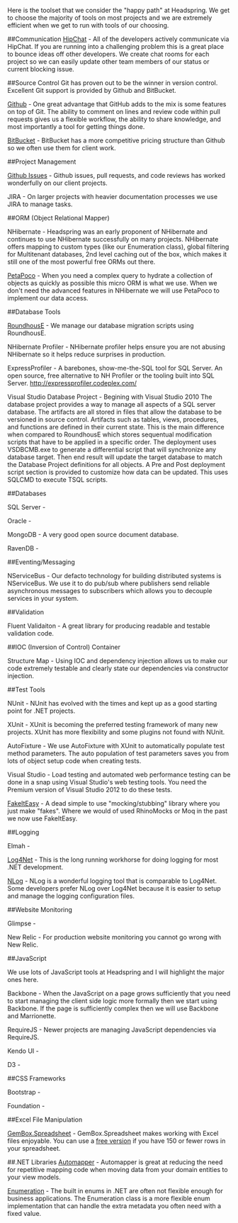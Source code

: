Here is the toolset that we consider the "happy path" at Headspring.  We get to choose the majority of tools on most projects and we are extremely efficient when we get to run with tools of our choosing.  

##Communication
[HipChat](https://www.hipchat.com/) - All of the developers actively communicate via HipChat.  If you are running into a challenging problem this is a great place to bounce ideas off other developers.  We create chat rooms for each project so we can easily update other team members of our status or current blocking issue.

##Source Control
Git has proven out to be the winner in version control.  Excellent Git support is provided by Github and BitBucket.

[Github](https://github.com/) - One great advantage that GitHub adds to the mix is some features on top of Git. The ability to comment on lines and review code within pull requests gives us a flexible workflow, the ability to share knowledge, and most importantly a tool for getting things done.

[BitBucket](https://bitbucket.org) - BitBucket has  a more competitive pricing structure than Github so we often use them for client work.

##Project Management

[Github Issues](https://github.com/blog/411-github-issue-tracker) - Github issues, pull requests, and code reviews has worked wonderfully on our client projects.

JIRA - On larger projects with heavier documentation processes we use JIRA to manage tasks.

##ORM (Object Relational Mapper)

NHibernate - Headspring was an early proponent of NHibernate and continues to use NHibernate successfully on many projects.  NHibernate offers mapping to custom types (like our Enumeration class), global filtering for Multitenant databases, 2nd level caching out of the box, which makes it still one of the most powerful free ORMs out there.

[PetaPoco](https://github.com/toptensoftware/petapoco) - When you need a complex query to hydrate a collection of objects as quickly as possible this micro ORM is what we use.  When we don't need the advanced features in NHibernate we will use PetaPoco to implement our data access.

##Database Tools

[RoundhousE](https://github.com/chucknorris/roundhouse) - We manage our database migration scripts using RoundhousE.

NHibernate Profiler - NHibernate profiler helps ensure you are not abusing NHibernate so it helps reduce surprises in production.

ExpressProfiler - A barebones, show-me-the-SQL tool for SQL Server.  An open source, free alternative to NH Profiler or the tooling built into SQL Server.  http://expressprofiler.codeplex.com/

Visual Studio Database Project - Begining with Visual Studio 2010 The database project provides a way to manage all aspects of a SQL server database.  The artifacts are all stored in files that allow the database to be versioned in source control.  Artifacts such as tables, views, procedures, and functions are defined in their current state.  This is the main difference when compared to RoundhousE which stores sequentual modification scripts that have to be applied in a specific order.  The deployment uses VSDBCMB.exe to generate a differential script that will synchronize any database target.  Then end result will update the target database to match the Database Project definitions for all objects.  A Pre and Post deployment script section is provided to customize how data can be updated.  This uses SQLCMD to execute TSQL scripts.

##Databases

SQL Server - 

Oracle - 

MongoDB - A very good open source document database. 

RavenDB - 

##Eventing/Messaging

NServiceBus - Our defacto technology for building distributed systems is NServiceBus.  We use it to do pub/sub where publishers send reliable asynchronous messages to subscribers which allows you to decouple services in your system.

##Validation

Fluent Validaiton - A great library for producing readable and testable validation code.

##IOC (Inversion of Control) Container

Structure Map - Using IOC and dependency injection allows us to make our code extremely testable and clearly state our dependencies via constructor injection.

##Test Tools  

NUnit - NUnit has evolved with the times and kept up as a good starting point for .NET projects.

XUnit - XUnit is becoming the preferred testing framework of many new projects.  XUnit has more flexibility and some plugins not found with NUnit.

AutoFixture - We use AutoFixture with XUnit to automatically populate test method parameters.  The auto population of test parameters saves you from lots of object setup code when creating tests.

Visual Studio - Load testing and automated web performance testing can be done in a snap using Visual Studio's web testing tools.  You need the Premium version of Visual Studio 2012 to do these tests.

[FakeItEasy](https://github.com/FakeItEasy/FakeItEasy) - A dead simple to use "mocking/stubbing" library where you just make "fakes".  Where we would of used RhinoMocks or Moq in the past we now use FakeItEasy.

##Logging

Elmah - 

[Log4Net](http://logging.apache.org/log4net/) - This is the long running workhorse for doing logging for most .NET development.

[NLog](http://nlog-project.org/) - NLog is a wonderful logging tool that is comparable to Log4Net.  Some developers prefer NLog over Log4Net because it is easier to setup and manage the logging configuration files.

##Website Monitoring

Glimpse - 

New Relic - For production website monitoring you cannot go wrong with New Relic.

##JavaScript

We use lots of JavaScript tools at Headspring and I will highlight the major ones here.

Backbone - When the JavaScript on a page grows sufficiently that you need to start managing the client side logic more formally then we start using Backbone.  If the page is sufficiently complex then we will use Backbone and Marrionette.

RequireJS - Newer projects are managing JavaScript dependencies via RequireJS.

Kendo UI - 

D3 - 

##CSS Frameworks

Bootstrap - 

Foundation - 

##Excel File Manipulation

[GemBox.Spreadsheet](http://www.gemboxsoftware.com/spreadsheet/overview) - GemBox.Spreadsheet makes working with Excel files enjoyable.  You can use a [free version](http://www.gemboxsoftware.com/spreadsheet/free-version) if you have 150 or fewer rows in your spreadsheet.  

##.NET Libraries
[Automapper](http://automapper.org/) - Automapper is great at reducing the need for repetitive mapping code when moving data from your domain entities to your view models.

[Enumeration](https://github.com/HeadspringLabs/Enumeration) - The built in enums in .NET are often not flexible enough for business applications.  The Enumeration class is a more flexible enum implementation that can handle the extra metadata you often need with a fixed value.



